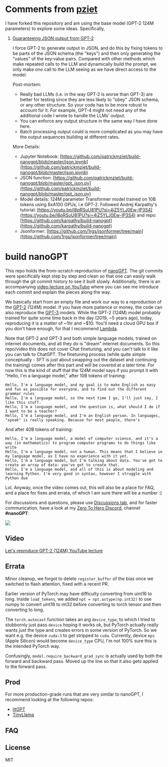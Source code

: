 # Comments from [pziet](http://pziet.com/)

I have forked this repository and am using the base model (GPT-2 124M parameters) to explore some ideas. Specifically, 
    
1. [Guaranteeing JSON output from GPT-2](https://youtu.be/HX5BCtUexo8?si=yj9mrwVfypco9dPI)
    
    I force GPT-2 to generate output in JSON, and do this by fixing tokens to be parts of the JSON schema (the "keys") and then only generating the "values" of the key:value pairs. Compared with other methods which make repeated calls to the LLM and dynamically build the prompt, we only make *one* call to the LLM seeing as we have direct access to the model.
    
    Post-mortem:
    - Really bad LLMs (i.e. in the way GPT-2 is worse than GPT-3) are better for testing since they are less likely to "obey" JSON schema, or any other structure. So your code has to be more robust to account for it. For example, GPT-4 might not need any of the additional code I wrote to handle the LLMs' output.
    - You can enforce any output structure in the same way I have done here.
    - Batch processing output could is more complicated as you may have the output sequences building at different rates.

    More Details:
    - Jupyter Notebook: [https://github.com/patrickmziet/build-nanogpt/blob/master/json.ipynb](https://github.com/patrickmziet/build-nanogpt/blob/master/json.ipynb)
    - JSON function: [https://github.com/patrickmziet/build-nanogpt/blob/master/gpt_json.py](https://github.com/patrickmziet/build-nanogpt/blob/master/gpt_json.py)
    - Model details: 124M parameter Transformer model trained on 10B tokens using 8xA100 GPUs, i.e GPT-2. Followed Andrej Karpathy's tutorial: [https://youtu.be/l8pRSuU81PU?si=4iZ5YLJ0Ew-lP3S4](https://youtu.be/l8pRSuU81PU?si=4iZ5YLJ0Ew-lP3S4) and repo: [https://github.com/karpathy/build-nanogpt](https://github.com/karpathy/build-nanogpt)
    - Jsonformer: [https://github.com/1rgs/jsonformer/tree/main](https://github.com/1rgs/jsonformer/tree/main)


# build nanoGPT

This repo holds the from-scratch reproduction of [nanoGPT](https://github.com/karpathy/nanoGPT/tree/master). The git commits were specifically kept step by step and clean so that one can easily walk through the git commit history to see it built slowly. Additionally, there is an accompanying [video lecture on YouTube](https://youtu.be/l8pRSuU81PU) where you can see me introduce each commit and explain the pieces along the way.

We basically start from an empty file and work our way to a reproduction of the [GPT-2](https://d4mucfpksywv.cloudfront.net/better-language-models/language_models_are_unsupervised_multitask_learners.pdf) (124M) model. If you have more patience or money, the code can also reproduce the [GPT-3](https://arxiv.org/pdf/2005.14165) models. While the GPT-2 (124M) model probably trained for quite some time back in the day (2019, ~5 years ago), today, reproducing it is a matter of ~1hr and ~$10. You'll need a cloud GPU box if you don't have enough, for that I recommend [Lambda](https://lambdalabs.com).

Note that GPT-2 and GPT-3 and both simple language models, trained on internet documents, and all they do is "dream" internet documents. So this repo/video this does not cover Chat finetuning, and you can't talk to it like you can talk to ChatGPT. The finetuning process (while quite simple conceptually - SFT is just about swapping out the dataset and continuing the training) comes after this part and will be covered at a later time. For now this is the kind of stuff that the 124M model says if you prompt it with "Hello, I'm a language model," after 10B tokens of training:

```
Hello, I'm a language model, and my goal is to make English as easy and fun as possible for everyone, and to find out the different grammar rules
Hello, I'm a language model, so the next time I go, I'll just say, I like this stuff.
Hello, I'm a language model, and the question is, what should I do if I want to be a teacher?
Hello, I'm a language model, and I'm an English person. In languages, "speak" is really speaking. Because for most people, there's
```

And after 40B tokens of training:

```
Hello, I'm a language model, a model of computer science, and it's a way (in mathematics) to program computer programs to do things like write
Hello, I'm a language model, not a human. This means that I believe in my language model, as I have no experience with it yet.
Hello, I'm a language model, but I'm talking about data. You've got to create an array of data: you've got to create that.
Hello, I'm a language model, and all of this is about modeling and learning Python. I'm very good in syntax, however I struggle with Python due
```

Lol. Anyway, once the video comes out, this will also be a place for FAQ, and a place for fixes and errata, of which I am sure there will be a number :)

For discussions and questions, please use [Discussions tab](https://github.com/karpathy/build-nanogpt/discussions), and for faster communication, have a look at my [Zero To Hero Discord](https://discord.gg/3zy8kqD9Cp), channel **#nanoGPT**:

[![](https://dcbadge.vercel.app/api/server/3zy8kqD9Cp?compact=true&style=flat)](https://discord.gg/3zy8kqD9Cp)

## Video

[Let's reproduce GPT-2 (124M) YouTube lecture](https://youtu.be/l8pRSuU81PU)

## Errata

Minor cleanup, we forgot to delete `register_buffer` of the bias once we switched to flash attention, fixed with a recent PR.

Earlier version of PyTorch may have difficulty converting from uint16 to long. Inside `load_tokens`, we added `npt = npt.astype(np.int32)` to use numpy to convert uint16 to int32 before converting to torch tensor and then converting to long.

The `torch.autocast` function takes an arg `device_type`, to which I tried to stubbornly just pass `device` hoping it works ok, but PyTorch actually really wants just the type and creates errors in some version of PyTorch. So we want e.g. the device `cuda:3` to get stripped to `cuda`. Currently, device `mps` (Apple Silicon) would become `device_type` CPU, I'm not 100% sure this is the intended PyTorch way.

Confusingly, `model.require_backward_grad_sync` is actually used by both the forward and backward pass. Moved up the line so that it also gets applied to the forward pass. 

## Prod

For more production-grade runs that are very similar to nanoGPT, I recommend looking at the following repos:

- [litGPT](https://github.com/Lightning-AI/litgpt)
- [TinyLlama](https://github.com/jzhang38/TinyLlama)

## FAQ

## License

MIT
